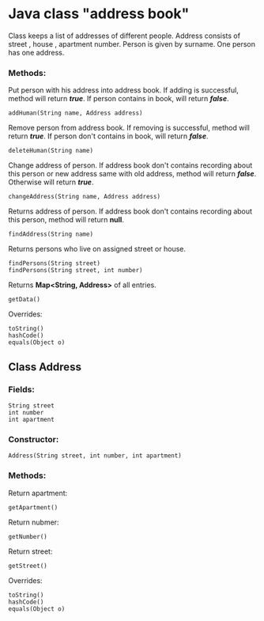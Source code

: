 # Java class "address book"
Class keeps a list of addresses of different people. Address consists of street , house , apartment number. Person is given by surname. One person has one address.
### Methods:
Put person with his address into address book. If adding is successful, method will return ***true***. If person contains in book, will return ***false***.
```
addHuman(String name, Address address)
```
Remove person from address book. If removing is successful, method will return ***true***. If person don't contains in book, will return ***false***.
```
deleteHuman(String name)
```
Change address of person. If address book don't contains recording about this person or new address same with old address, method will return ***false***. Otherwise will return ***true***.
```
changeAddress(String name, Address address)
```
Returns address of person. If address book don't contains recording about this person, method will return **null**.
```
findAddress(String name)
```
Returns persons who live on assigned street or house.
```
findPersons(String street)
findPersons(String street, int number)
```
Returns **Map<String, Address>** of all entries.
```
getData()
```
Overrides:
```
toString() 
hashCode() 
equals(Object o) 
```
## Class Address
### Fields:
```
String street
int number
int apartment
```
### Constructor:
```
Address(String street, int number, int apartment)
```
### Methods:
Return apartment:
```
getApartment()
```
Return nubmer:
```
getNumber()
```
Return street:
```
getStreet() 
```
Overrides:
```
toString() 
hashCode() 
equals(Object o) 
```
